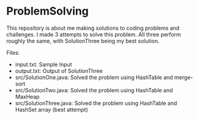 # ProblemSolving

This repository is about me making solutions to coding problems and challenges.
I made 3 attempts to solve this problem. All three perform roughly the same,
with SolutionThree being my best solution.

Files:
- input.txt: Sample Input
- output.txt: Output of SolutionThree
- src/SolutionOne.java: Solved the problem using HashTable and merge-sort
- src/SolutionTwo.java: Solved the problem using HashTable and MaxHeap
- src/SolutionThree.java: Solved the problem using HashTable and HashSet array (best attempt)
